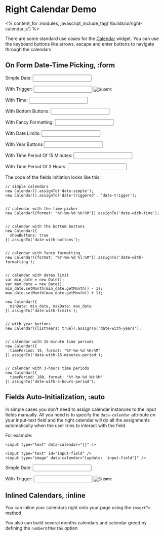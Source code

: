 # Right Calendar Demo
<% content_for :modules, javascript_include_tag('/builds/ui/right-calendar.js') %>

There are some standard use cases for the [Calendar](/ui/calendar) widget.
You can use the keyboard buttons like arrows, escape and enter buttons to navigate through the calendars

## On Form Date-Time Picking, :form
<p>
  <label>Simple Date:</label>
  <input type="text" id="date-simple" class="demo-field" />
</p>
<p>
  <label>With Trigger:</label>
  <input type="text" id="date-triggered" class="demo-field" />
  <input type="image" id="date-trigger" src="/images/calendar.png" />
</p>
<p>
  <label>With Time:</label>
  <input type="text" id="date-with-time" class="demo-field" />
</p>
<p>
  <label>With Bottom Buttons:</label>
  <input type="text" id="date-with-buttons" class="demo-field" />
</p>
<p>
  <label>With Fancy Formatting:</label>
  <input type="text" id="date-with-formatting" class="demo-field" />
</p>
<p>
  <label>With Date Limits:</label>
  <input type="text" id="date-with-limits" class="demo-field" />
</p>
<p>
  <label>With Year Buttons</label>
  <input type="text" id="date-with-years" class="demo-field" />
</p>
<p>
  <label>With Time Period Of 15 Minutes:</label>
  <input type="text" id="date-with-15-minutes-period" class="demo-field" />
</p>
<p>
  <label>With Time Period Of 3 Hours:</label>
  <input type="text" id="date-with-3-hours-period" class="demo-field" />
</p>
<script type="text/javascript">
// <![CDATA[
  new Calendar().assignTo('date-simple');
  new Calendar().assignTo('date-triggered', 'date-trigger');
  new Calendar({format: "%Y-%m-%d %H:%M"}).assignTo('date-with-time');
  new Calendar({showButtons: true}).assignTo('date-with-buttons');
  new Calendar({
    format: "%B %d, %Y %l:%M%P"
  }).assignTo('date-with-formatting');
  var min_date = new Date();
  var max_date = new Date();
  min_date.setMonth(min_date.getMonth() - 1);
  max_date.setMonth(max_date.getMonth() + 1);

  new Calendar({
    minDate: min_date, maxDate: max_date
  }).assignTo('date-with-limits');

  new Calendar({listYears: true}).assignTo('date-with-years');

  new Calendar({
    timePeriod: 15, format: "%Y-%m-%d %H:%M"
  }).assignTo('date-with-15-minutes-period');

  new Calendar({
    timePeriod: 180, format: "%Y-%m-%d %H:%M"
  }).assignTo('date-with-3-hours-period');
// ]]>
</script>

The code of the fields initiation looks like this:

    // simple calendars
    new Calendar().assignTo('date-simple');
    new Calendar().assignTo('date-triggered', 'date-trigger');


    // calendar with the time-picker
    new Calendar({format: "%Y-%m-%d %H:%M"}).assignTo('date-with-time');


    // calendar with the bottom buttons
    new Calendar({
      showButtons: true
    }).assignTo('date-with-buttons');


    // calendar with fancy formatting
    new Calendar({format: "%Y-%m-%d %l:%M"}).assignTo('date-with-formatting');


    // calendar with dates limit
    var min_date = new Date();
    var max_date = new Date();
    min_date.setMonth(min_date.getMonth() - 1);
    max_date.setMonth(max_date.getMonth() + 1);

    new Calendar({
      minDate: min_date, maxDate: max_date
    }).assignTo('date-with-limits');


    // with year buttons
    new Calendar({listYears: true}).assignTo('date-with-years');


    // calendar with 15-minute time periods
    new Calendar({
      timePeriod: 15, format: "%Y-%m-%d %H:%M"
    }).assignTo('date-with-15-minutes-period');


    // calendar with 3-hours time periods
    new Calendar({
      timePeriod: 180, format: "%Y-%m-%d %H:%M"
    }).assignTo('date-with-3-hours-period');

## Fields Auto-Initialization, :auto

In simple cases you don't need to assign calendar instances to the input fields manually.
All you need is to specify the `data-calendar` attribute on your input-text field and
the right calendar will do all the assignments automatically when the user tries to
interact with the field.

For example:

    <input type="text" data-calendar="{}" />

    <input type="text" id="input-field" />
    <input type="image" data-calendar="{update: 'input-field'}" />

<p>
  <label>Simple Date:</label>
  <input type="text" data-calendar="{}" class="demo-field" />
</p>
<p>
  <label>With Trigger:</label>
  <input type="text" id="input-field" class="demo-field" />
  <input type="image" data-calendar="{update: 'input-field'}" src="/images/calendar.png" />
</p>

## Inlined Calendars, :inline

You can inline your calendars right onto your page using the `insertTo` method

<p>
  <div id="simple-calendar"></div>
</p>
<p>
  <div id="simple-calendar-with-time"></div>
</p>
<p>
  <div id="simple-calendar-with-buttons"></div>
</p>
<script type="text/javascript">
//<![CDATA[
new Calendar().insertTo('simple-calendar');
new Calendar({showTime: true}).insertTo('simple-calendar-with-time');
new Calendar({showButtons: true}).insertTo('simple-calendar-with-buttons');
//]]>
</script>

You also can build several months calendars and calendar greed by defining the
`numberOfMonths` option

<p>
  <div id="two-calendars"></div>
</p>
<p>
  <div id="calendar-greed"></div>
</p>
<script type="text/javascript">
//<![CDATA[
new Calendar({numberOfMonths: 2}).insertTo('two-calendars');
new Calendar({numberOfMonths: [2,2]}).insertTo('calendar-greed');
//]]>
</script>

